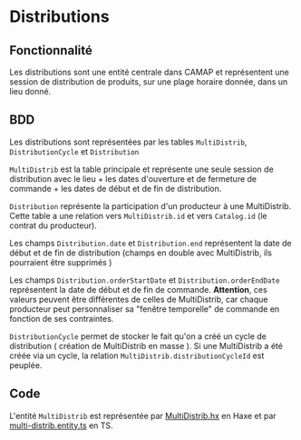 # Distributions

## Fonctionnalité

Les distributions sont une entité centrale dans CAMAP et représentent une session de distribution de produits, sur une plage horaire donnée, dans un lieu donné.

## BDD

Les distributions sont représentées par les tables `MultiDistrib`, `DistributionCycle` et `Distribution`

`MultiDistrib` est la table principale et représente une seule session de distribution avec le lieu + les dates d'ouverture et de fermeture de commande + les dates de début et de fin de distribution.

`Distribution` représente la participation d'un producteur à une MultiDistrib. Cette table a une relation vers `MultiDistrib.id` et vers `Catalog.id` (le contrat du producteur).

Les champs `Distribution.date` et `Distribution.end` représentent la date de début et de fin de distribution (champs en double avec MultiDistrib, ils pourraient être supprimés )

Les champs `Distribution.orderStartDate` et `Distribution.orderEndDate` représentent la date de début et de fin de commande. **Attention**, ces valeurs peuvent être différentes de celles de MultiDistrib, car chaque producteur peut personnaliser sa "fenêtre temporelle" de commande en fonction de ses contraintes.

`DistributionCycle` permet de stocker le fait qu'on a créé un cycle de distribution ( création de MultiDistrib en masse ). Si une MultiDistrib a été créée via un cycle, la relation `MultiDistrib.distributionCycleId` est peuplée.

## Code

L'entité `MultiDistrib` est représentée par [MultiDistrib.hx](https://github.com/CAMAP-APP/camap-hx/blob/master/src/db/MultiDistrib.hx) en Haxe et par [multi-distrib.entity.ts](https://github.com/CAMAP-APP/camap-ts/blob/master/packages/api-core/src/shop/entities/multi-distrib.entity.ts) en TS.
